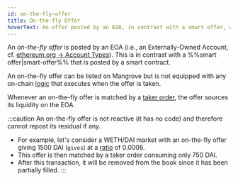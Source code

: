 ```yaml
---
id: on-the-fly-offer
title: On-the-fly Offer
hoverText: An offer posted by an EOA, in contrast with a smart offer, which is posted by a smart contract.
---
```


An *on-the-fly offer* is posted by an EOA (i.e., an Externally-Owned Account, cf. [ethereum.org -> Account Types](https://ethereum.org/en/developers/docs/accounts/#types-of-account)). This is in contrast with a %%smart offer|smart-offer%% that is posted by a smart contract. 

An on-the-fly offer can be listed on Mangrove but is not equipped with any on-chain [logic](../protocol/technical-references/reactive-offer/README.md) that executes when the offer is taken.

Whenever an on-the-fly offer is matched by a [taker order](../protocol/background/offer-taker.md#taking-offers), the offer sources its liquidity on the EOA.

:::caution
An on-the-fly offer is not reactive (it has no code) and therefore cannot repost its residual if any.
* For example, let's consider a WETH/DAI market with an on-the-fly offer giving 1500 DAI (`gives`) at a [ratio](../protocol/technical-references/tick-ratio.md#ratio) of 0.0006.
* This offer is then matched by a taker order consuming only 750 DAI.
* After this transaction, it will be removed from the book since it has been partially filled.
:::